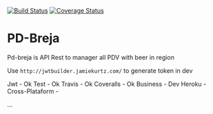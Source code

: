 [![Build Status](https://travis-ci.org/eHattori/pd-breja.svg?branch=master)](https://travis-ci.org/eHattori/pd-breja)
[![Coverage Status](https://coveralls.io/repos/github/eHattori/pd-breja/badge.svg?branch=master)](https://coveralls.io/github/eHattori/pd-breja?branch=master)


# PD-Breja

Pd-breja is API Rest to manager all PDV with beer in region 

Use `http://jwtbuilder.jamiekurtz.com/` to generate token in dev

<!-- https://shapeshed.com/writing-cross-platform-node/ -->

Jwt - Ok
Test - Ok
Travis - Ok
Coveralls - Ok
Business - Dev
Heroku - 
Cross-Plataform - 


...